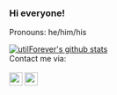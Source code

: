 ### Hi everyone!
Pronouns: he/him/his


[![utilForever's github stats](https://github-readme-stats.vercel.app/api?username=jplaudir8&show_icons=true&hide_border=true)](https://github.com/jplaudir8)
<br/>
Contact me via:<br/> <br/>
[<img height="24" width="24" src="https://cdn.jsdelivr.net/npm/simple-icons@v3/icons/linkedin.svg" />](https://www.linkedin.com/in/joan-perez-lozano-a85310119/)
[<img height="24" width="24" src="https://cdn.jsdelivr.net/npm/simple-icons@v3/icons/gmail.svg"/>](mailto:joanperezl123@gmail.com)




<!--
**Jplaudir8/jplaudir8** is a ✨ _special_ ✨ repository because its `README.md` (this file) appears on your GitHub profile.

Here are some ideas to get you started:

- 🔭 I’m currently working on ...
- 🌱 I’m currently learning ...
- 👯 I’m looking to collaborate on ...
- 🤔 I’m looking for help with ...
- 💬 Ask me about ...
- 📫 How to reach me: ...
- 😄 Pronouns: ...
- ⚡ Fun fact: ...
-->
